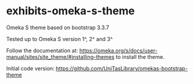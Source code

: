 # exhibits-omeka-s-theme

Omeka S theme based on bootstrap 3.3.7

Tested up to Omeka S version 1^, 2^ and 3^

Follow the documentation at: https://omeka.org/s/docs/user-manual/sites/site_theme/#installing-themes to install the theme.

Initial code version: https://github.com/UniTasLibrary/omekas-bootstrap-theme
